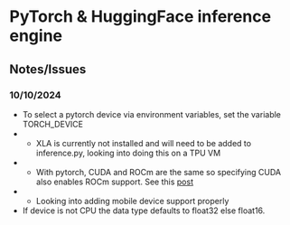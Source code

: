 # PyTorch & HuggingFace inference engine

## Notes/Issues
### 10/10/2024
- To select a pytorch device via environment variables, set the variable TORCH_DEVICE
- - XLA is currently not installed and will need to be added to inference.py, looking into doing this on a TPU VM
- - With pytorch, CUDA and ROCm are the same so specifying CUDA also enables ROCm support. See this [post](https://github.com/pytorch/pytorch/issues/55223#issuecomment-812587373)
- - Looking into adding mobile device support properly
- If device is not CPU the data type defaults to float32 else float16.
